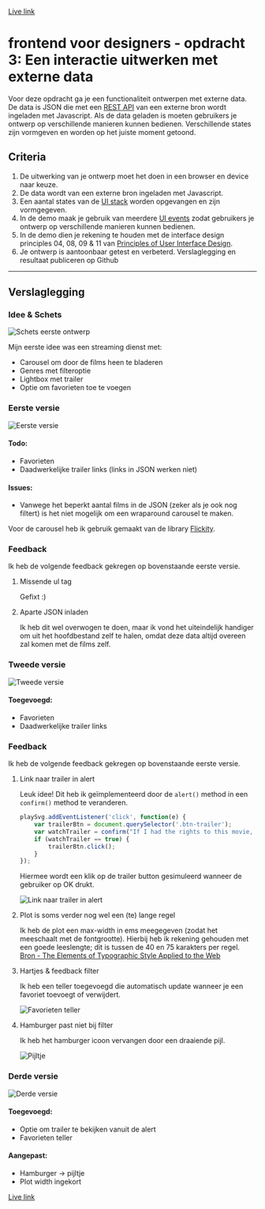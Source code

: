 [Live link](https://mhhuijsmans.github.io/frontend-voor-designers-1920/opdracht3/)

# frontend voor designers - opdracht 3: Een interactie uitwerken met externe data

Voor deze opdracht ga je een functionaliteit ontwerpen met externe data. De data is JSON die met een [REST API](https://developer.mozilla.org/en-US/docs/Glossary/REST) van een externe bron wordt ingeladen met Javascript.  Als de data geladen is moeten gebruikers je ontwerp op verschillende manieren kunnen bedienen. Verschillende states zijn vormgeven en worden op het juiste moment getoond.

## Criteria
1. De uitwerking van je ontwerp moet het doen in een browser en device naar keuze.
2. De data wordt van een externe bron ingeladen met Javascript.
3. Een aantal states van de [UI stack](https://www.scotthurff.com/posts/why-your-user-interface-is-awkward-youre-ignoring-the-ui-stack/) worden opgevangen en zijn vormgegeven.
4. In de demo maak je gebruik van meerdere [UI events](https://developer.mozilla.org/en-US/docs/Web/API/UIEvent) zodat gebruikers je ontwerp op verschillende manieren kunnen bedienen.
5. In de demo dien je rekening te houden met de interface design principles 04, 08, 09 & 11 van [Principles of User Interface Design](http://bokardo.com/principles-of-user-interface-design/).
6. Je ontwerp is aantoonbaar getest en verbeterd. Verslaglegging en resultaat publiceren op Github

***

## Verslaglegging

### Idee & Schets
![Schets eerste ontwerp](https://github.com/mhhuijsmans/frontend-voor-designers-1920/raw/master/opdracht3/doc/schets.jpg)

Mijn eerste idee was een streaming dienst met: 

- Carousel om door de films heen te bladeren
- Genres met filteroptie
- Lightbox met trailer
- Optie om favorieten toe te voegen

### Eerste versie
![Eerste versie](https://github.com/mhhuijsmans/frontend-voor-designers-1920/raw/master/opdracht3/doc/v1.jpg)

#### Todo:
- Favorieten
- Daadwerkelijke trailer links (links in JSON werken niet)

#### Issues:
- Vanwege het beperkt aantal films in de JSON (zeker als je ook nog filtert) is het niet mogelijk om een wraparound carousel te maken. 

Voor de carousel heb ik gebruik gemaakt van de library [Flickity](https://github.com/metafizzy/flickity).

### Feedback
Ik heb de volgende feedback gekregen op bovenstaande eerste versie.
1. Missende ul tag

    Gefixt :)

2. Aparte JSON inladen

    Ik heb dit wel overwogen te doen, maar ik vond het uiteindelijk handiger om uit het hoofdbestand zelf te halen, omdat deze data altijd overeen zal komen met de films zelf.
    
### Tweede versie
![Tweede versie](https://github.com/mhhuijsmans/frontend-voor-designers-1920/raw/master/opdracht3/doc/v2.jpg)

#### Toegevoegd:
- Favorieten
- Daadwerkelijke trailer links

### Feedback
Ik heb de volgende feedback gekregen op bovenstaande eerste versie.
1. Link naar trailer in alert

    Leuk idee! Dit heb ik geïmplementeerd door de `alert()` method in een `confirm()` method te veranderen.
    ```javascript
    playSvg.addEventListener('click', function(e) {
		var trailerBtn = document.querySelector('.btn-trailer');
		var watchTrailer = confirm("If I had the rights to this movie, I would play it for you... You can watch the trailer though!\nPress OK to watch the trailer, or cancel to return.");
		if (watchTrailer == true) {
			trailerBtn.click();
		}
	});
	```

	Hiermee wordt een klik op de trailer button gesimuleerd wanneer de gebruiker op OK drukt.

	![Link naar trailer in alert](https://github.com/mhhuijsmans/frontend-voor-designers-1920/raw/master/opdracht3/doc/traileralert.JPG)

2. Plot is soms verder nog wel een (te) lange regel

    Ik heb de plot een max-width in ems meegegeven (zodat het meeschaalt met de fontgrootte). Hierbij heb ik rekening gehouden met een goede leeslengte; dit is tussen de 40 en 75 karakters per regel. [Bron - The Elements of Typographic Style Applied to the Web](http://webtypography.net/2.1.2)

3. Hartjes & feedback filter

    Ik heb een teller toegevoegd die automatisch update wanneer je een favoriet toevoegt of verwijdert.

    ![Favorieten teller](https://github.com/mhhuijsmans/frontend-voor-designers-1920/raw/master/opdracht3/doc/favorites.jpg)

4. Hamburger past niet bij filter

    Ik heb het hamburger icoon vervangen door een draaiende pijl.

    ![Pijltje](https://github.com/mhhuijsmans/frontend-voor-designers-1920/raw/master/opdracht3/doc/arrow.JPG)
    
### Derde versie
![Derde versie](https://github.com/mhhuijsmans/frontend-voor-designers-1920/raw/master/opdracht3/doc/v3.jpg)

#### Toegevoegd:
- Optie om trailer te bekijken vanuit de alert
- Favorieten teller

#### Aangepast:
- Hamburger -> pijltje
- Plot width ingekort

[Live link](https://mhhuijsmans.github.io/frontend-voor-designers-1920/opdracht3/)